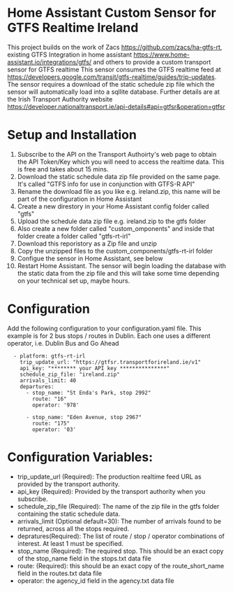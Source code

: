 # Home Assistant Custom Sensor for GTFS Realtime Ireland
This project builds on the work of Zacs https://github.com/zacs/ha-gtfs-rt, existing GTFS Integration in home assistant https://www.home-assistant.io/integrations/gtfs/ and others to provide a custom transport sensor for GTFS realtime  This sensor consumes the GTFS realtime feed at https://developers.google.com/transit/gtfs-realtime/guides/trip-updates. The sensor requires a download of the static schedule zip file which the sensor will automatically load into a sqllite database.   Further details are at the Irish Transport Authority website https://developer.nationaltransport.ie/api-details#api=gtfsr&operation=gtfsr

# Setup and Installation

1. Subscribe to the API on the Transport Authoirty's web page to obtain the API Token/Key which you will need to access the realtime data.  This is free and takes about 15 mins.
2. Download the static schedule data zip file provided on the same page.  It's called "GTFS info for use in conjunction with GTFS-R API"
3. Rename the download file as you like e.g. ireland.zip, this name will be part of the configuration in Home Assistant
4. Create a new direstory in your Home Assistant config folder called "gtfs"
5. Upload the schedule data zip file e.g. ireland.zip to the gtfs folder 
6. Also create a new folder called "custom_omponents" and inside that folder create a folder called "gtfs-rt-irl"
7. Download this reporistory as a Zip file and unzip
6. Copy the unzipped files to the custom_components/gtfs-rt-irl folder
7. Configue the sensor in Home Assistant, see below
8. Restart Home Assistant.   The sensor will begin loading the database with the static data from the zip file and this will take some time depending on your technical set up, maybe hours.

# Configuration

Add the following configuration to your configuration.yaml file.  This example is for 2 bus stops / routes in Dublin.  Each one uses a different operator, i.e. Dublin Bus and Go Ahead

```sensor:
  - platform: gtfs-rt-irl
    trip_update_url: "https://gtfsr.transportforireland.ie/v1"
    api_key: "******** your API key ***************"
    schedule_zip_file: "ireland.zip"
    arrivals_limit: 40
    departures:
      - stop_name: "St Enda's Park, stop 2992"
        route: "16"
        operator: '978'

      - stop_name: "Eden Avenue, stop 2967"
        route: "175"
        operator: '03'
```        
       
# Configuration Variables:

* trip_update_url (Required): The production realtime feed URL as provided by the transport authority.
* api_key (Required): Provided by the transport authority when you subscribe.
* schedule_zip_file (Required): The name of the zip file in the gtfs folder containing the static schedule data.
* arrivals_limit (Optional default=30):  The number of arrivals found to be returned, across all the stops required.
* depratures(Required): The list of route / stop / operator combinations of interest.  At least 1 must be specified.
* stop_name (Required): The required stop. This should be an exact copy of the stop_name field in the stops.txt data file 
* route: (Required): this should be an exact copy of the route_short_name field in the routes.txt data file
* operator: the agency_id field in the agency.txt data file
